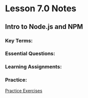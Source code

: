 # Lesson 7.0 Notes

## Intro to Node.js and NPM

### Key Terms:

### Essential Questions:

### Learning Assignments:

### Practice:

[Practice Exercises](/practice)
